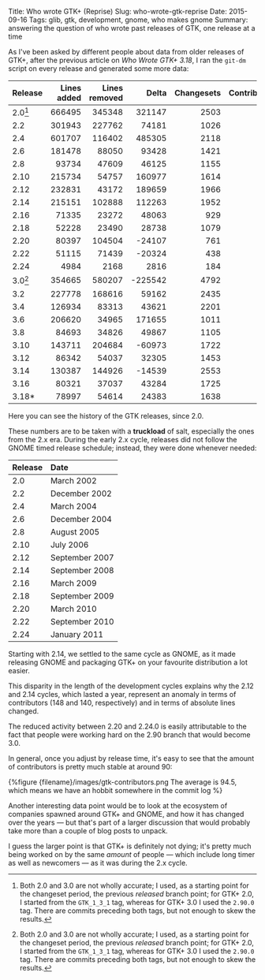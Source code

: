 Title: Who wrote GTK+ (Reprise)
Slug: who-wrote-gtk-reprise
Date: 2015-09-16
Tags: glib, gtk, development, gnome, who makes gnome
Summary: answering the question of who wrote past releases of GTK, one release at a time

As I've been asked by different people about data from older releases of
GTK+, after the previous article on *Who Wrote GTK+ 3.18*, I ran the
`git-dm` script on every release and generated some more data:

| Release | Lines added | Lines removed | Delta   | Changesets | Contributors |
|---------|------------:|--------------:|--------:|-----------:|-------------:|
| 2.0[^1] |      666495 |        345348 |  321147 |       2503 |          106 |
| 2.2     |      301943 |        227762 |   74181 |       1026 |           89 |
| 2.4     |      601707 |        116402 |  485305 |       2118 |          109 |
| 2.6     |      181478 |         88050 |   93428 |       1421 |          101 |
| 2.8     |       93734 |         47609 |   46125 |       1155 |           86 |
| 2.10    |      215734 |         54757 |  160977 |       1614 |          110 |
| 2.12    |      232831 |         43172 |  189659 |       1966 |          148 |
| 2.14    |      215151 |        102888 |  112263 |       1952 |          140 |
| 2.16    |       71335 |         23272 |   48063 |        929 |          118 |
| 2.18    |       52228 |         23490 |   28738 |       1079 |           90 |
| 2.20    |       80397 |        104504 |  -24107 |        761 |           82 |
| 2.22    |       51115 |         71439 |  -20324 |        438 |           70 |
| 2.24    |        4984 |          2168 |    2816 |        184 |           37 |
| 3.0[^1] |      354665 |        580207 | -225542 |       4792 |          115 |
| 3.2     |      227778 |        168616 |   59162 |       2435 |           98 |
| 3.4     |      126934 |         83313 |   43621 |       2201 |           84 |
| 3.6     |      206620 |         34965 |  171655 |       1011 |           89 |
| 3.8     |       84693 |         34826 |   49867 |       1105 |           90 |
| 3.10    |      143711 |        204684 |  -60973 |       1722 |          111 |
| 3.12    |       86342 |         54037 |   32305 |       1453 |           92 |
| 3.14    |      130387 |        144926 |  -14539 |       2553 |           84 |
| 3.16    |       80321 |         37037 |   43284 |       1725 |           94 |
| 3.18\*  |       78997 |         54614 |   24383 |       1638 |           83 |

Here you can see the history of the GTK releases, since 2.0.

These numbers are to be taken with a **truckload** of salt, especially the
ones from the 2.x era. During the early 2.x cycle, releases did not follow
the GNOME timed release schedule; instead, they were done whenever needed:

| Release | Date           |
|-------- |:---------------|
| 2.0     | March 2002     |
| 2.2     | December 2002  |
| 2.4     | March 2004     |
| 2.6     | December 2004  |
| 2.8     | August 2005    |
| 2.10    | July 2006      |
| 2.12    | September 2007 |
| 2.14    | September 2008 |
| 2.16    | March 2009     |
| 2.18    | September 2009 |
| 2.20    | March 2010     |
| 2.22    | September 2010 |
| 2.24    | January 2011   |

Starting with 2.14, we settled to the same cycle as GNOME, as it made
releasing GNOME and packaging GTK+ on your favourite distribution a lot
easier.

This disparity in the length of the development cycles explains why the 2.12
and 2.14 cycles, which lasted a year, represent an anomaly in terms of
contributors (148 and 140, respectively) and in terms of absolute lines
changed.

The reduced activity between 2.20 and 2.24.0 is easily attributable to the
fact that people were working hard on the 2.90 branch that would become 3.0.

In general, once you adjust by release time, it's easy to see that the
amount of contributors is pretty much stable at around 90:

{%figure {filename}/images/gtk-contributors.png The average is 94.5, which means we have an hobbit somewhere in the commit log %}

Another interesting data point would be to look at the ecosystem of
companies spawned around GTK+ and GNOME, and how it has changed over the
years — but that's part of a larger discussion that would probably take more
than a couple of blog posts to unpack.

I guess the larger point is that GTK+ is definitely not dying; it's pretty
much being worked on by the same *amount* of people — which include long
timer as well as newcomers — as it was during the 2.x cycle.

[^1]: Both 2.0 and 3.0 are not wholly accurate; I used, as a starting point
      for the changeset period, the previous *released* branch point; for
      GTK+ 2.0, I started from the `GTK_1_3_1` tag, whereas for GTK+ 3.0
      I used the `2.90.0` tag. There are commits preceding both tags, but
      not enough to skew the results.
